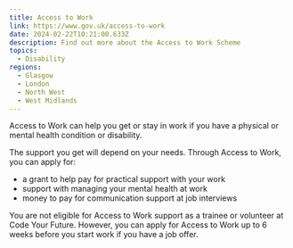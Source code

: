 ```yaml
---
title: Access to Work
link: https://www.gov.uk/access-to-work
date: 2024-02-22T10:21:00.633Z
description: Find out more about the Access to Work Scheme
topics:
  - Disability
regions:
  - Glasgow
  - London
  - North West
  - West Midlands
---
```

Access to Work can help you get or stay in work if you have a physical or mental health condition or disability.

The support you get will depend on your needs. Through Access to Work, you can apply for:

* a grant to help pay for practical support with your work
* support with managing your mental health at work
* money to pay for communication support at job interviews

You are not eligible for Access to Work support as a trainee or volunteer at Code Your Future. However, you can apply for Access to Work up to 6 weeks before you start work if you have a job offer.

